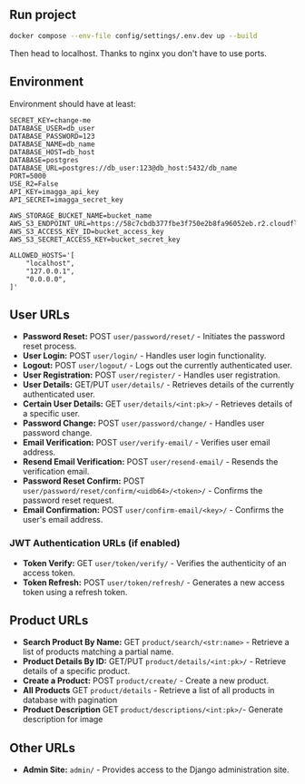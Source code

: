 ## Run project

```bash
docker compose --env-file config/settings/.env.dev up --build
```

Then head to localhost. Thanks to nginx you don't have to use ports.

## Environment

Environment should have at least:

```
SECRET_KEY=change-me
DATABASE_USER=db_user
DATABASE_PASSWORD=123
DATABASE_NAME=db_name
DATABASE_HOST=db_host
DATABASE=postgres
DATABASE_URL=postgres://db_user:123@db_host:5432/db_name
PORT=5000
USE_R2=False
API_KEY=imagga_api_key
API_SECRET=imagga_secret_key

AWS_STORAGE_BUCKET_NAME=bucket_name
AWS_S3_ENDPOINT_URL=https://58c7cbdb377fbe3f750e2b8fa96052eb.r2.cloudflarestorage.com
AWS_S3_ACCESS_KEY_ID=bucket_access_key
AWS_S3_SECRET_ACCESS_KEY=bucket_secret_key

ALLOWED_HOSTS='[
    "localhost",
    "127.0.0.1",
    "0.0.0.0",
]'

```

## User URLs

-   **Password Reset:** POST `user/password/reset/` - Initiates the password reset process.
-   **User Login:** POST `user/login/` - Handles user login functionality.
-   **Logout:** POST `user/logout/` - Logs out the currently authenticated user.
-   **User Registration:** POST `user/register/` - Handles user registration.
-   **User Details:** GET/PUT `user/details/` - Retrieves details of the currently authenticated user.
-   **Certain User Details:** GET `user/details/<int:pk>/` - Retrieves details of a specific user.
-   **Password Change:** POST `user/password/change/` - Handles user password change.
-   **Email Verification:** POST `user/verify-email/` - Verifies user email address.
-   **Resend Email Verification:** POST `user/resend-email/` - Resends the verification email.
-   **Password Reset Confirm:** POST `user/password/reset/confirm/<uidb64>/<token>/` - Confirms the password reset request.
-   **Email Confirmation:** POST `user/confirm-email/<key>/` - Confirms the user's email address.

### JWT Authentication URLs (if enabled)

-   **Token Verify:** GET `user/token/verify/` - Verifies the authenticity of an access token.
-   **Token Refresh:** POST `user/token/refresh/` - Generates a new access token using a refresh token.

## Product URLs

-   **Search Product By Name:** GET `product/search/<str:name>` - Retrieve a list of products matching a partial name.
-   **Product Details By ID:** GET/PUT `product/details/<int:pk>/` - Retrieve details of a specific product.
-   **Create a Product:** POST `product/create/` - Create a new product.
-   **All Products** GET `product/details` - Retrieve a list of all products in database with pagination
-   **Product Description** GET `product/descriptions/<int:pk>/`- Generate description for image

## Other URLs

-   **Admin Site:** `admin/` - Provides access to the Django administration site.

